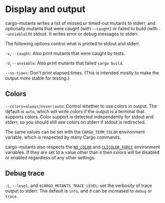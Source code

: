 # Display and output

cargo-mutants writes a list of missed or timed-out mutants to stderr, and optionally mutants that were caught (with `--caught`) or failed to build (with `--unviable`) to stdout. It writes error or debug messages to stderr.

The following options control what is printed to stdout and stderr.

`-v`, `--caught`: Also print mutants that were caught by tests.

`-V`, `--unviable`: Also print mutants that failed `cargo build`.

`--no-times`: Don't print elapsed times. (This is intended mostly to make the output more stable for testing.)

## Colors

`--colors=always|never|auto`: Control whether to use colors in output. The default is `auto`, which will write colors if the output is a terminal that supports colors. Color support is detected independently for stdout and stderr, so you should still see colors on stderr if stdout is redirected.

The same values can be set with the `CARGO_TERM_COLOR` environment variable, which is respected by many Cargo commands.

cargo-mutants also respects the [`NO_COLOR`](https://no-color.org/) and [`CLICOLOR_FORCE`](https://bixense.com/clicolors/) environment variables. If they are set to a value other than `0` then colors will be disabled or enabled regardless of any other settings.

## Debug trace

`-L`, `--level`, and `$CARGO_MUTANTS_TRACE_LEVEL`: set the verbosity of trace output to stderr. The default is `info`, and it can be increased to `debug` or `trace`.
